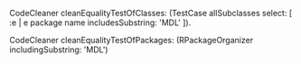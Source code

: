 CodeCleaner cleanEqualityTestOfClasses: (TestCase allSubclasses select: [ :e | e package name includesSubstring: 'MDL' ]).

CodeCleaner cleanEqualityTestOfPackages: (RPackageOrganizer includingSubstring: 'MDL')
